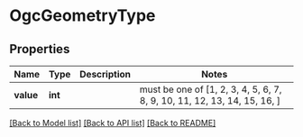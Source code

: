 # OgcGeometryType


## Properties
Name | Type | Description | Notes
------------ | ------------- | ------------- | -------------
**value** | **int** |  |  must be one of [1, 2, 3, 4, 5, 6, 7, 8, 9, 10, 11, 12, 13, 14, 15, 16, ]

[[Back to Model list]](../README.md#documentation-for-models) [[Back to API list]](../README.md#documentation-for-api-endpoints) [[Back to README]](../README.md)


